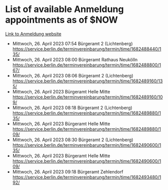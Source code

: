 # List of available Anmeldung appointments as of $NOW
[Link to Anmeldung website](https://service.berlin.de/terminvereinbarung/termin/tag.php?termin=1&anliegen[]=120686&dienstleisterlist=122210,122217,327316,122219,327312,122227,327314,122231,327346,122243,327348,122254,122252,329742,122260,329745,122262,329748,122271,327278,122273,327274,122277,327276,330436,122280,327294,122282,327290,122284,327292,122291,327270,122285,327266,122286,327264,122296,327268,150230,329760,122297,327286,122294,327284,122312,329763,122314,329775,122304,327330,122311,327334,122309,327332,317869,122281,327352,122279,329772,122283,122276,327324,122274,327326,122267,329766,122246,327318,122251,327320,122257,327322,122208,327298,122226,327300&herkunft=http%3A%2F%2Fservice.berlin.de%2Fdienstleistung%2F120686%2F)
- Mittwoch, 26. April 2023 07:54 Bürgeramt 2 (Lichtenberg) https://service.berlin.de/terminvereinbarung/termin/time/1682488440/135/
- Mittwoch, 26. April 2023 08:00 Bürgeramt Rathaus Neukölln https://service.berlin.de/terminvereinbarung/termin/time/1682488800/167/
- Mittwoch, 26. April 2023 08:06 Bürgeramt 2 (Lichtenberg) https://service.berlin.de/terminvereinbarung/termin/time/1682489160/135/
- Mittwoch, 26. April 2023  Bürgeramt Helle Mitte https://service.berlin.de/terminvereinbarung/termin/time/1682489160/109/
- Mittwoch, 26. April 2023 08:18 Bürgeramt 2 (Lichtenberg) https://service.berlin.de/terminvereinbarung/termin/time/1682489880/135/
- Mittwoch, 26. April 2023  Bürgeramt Helle Mitte https://service.berlin.de/terminvereinbarung/termin/time/1682489880/109/
- Mittwoch, 26. April 2023 08:30 Bürgeramt 2 (Lichtenberg) https://service.berlin.de/terminvereinbarung/termin/time/1682490600/135/
- Mittwoch, 26. April 2023  Bürgeramt Helle Mitte https://service.berlin.de/terminvereinbarung/termin/time/1682490600/109/
- Mittwoch, 26. April 2023 09:18 Bürgeramt Zehlendorf https://service.berlin.de/terminvereinbarung/termin/time/1682493480/192/
